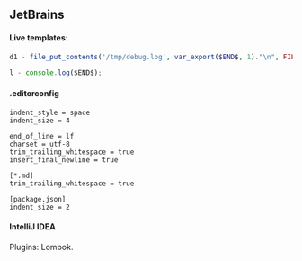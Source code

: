 JetBrains
-

#### Live templates:

````php
d1 - file_put_contents('/tmp/debug.log', var_export($END$, 1)."\n", FILE_APPEND); /// tail -f /tmp/debug.log
````

````js
l - console.log($END$);
````

#### .editorconfig

````
indent_style = space
indent_size = 4

end_of_line = lf
charset = utf-8
trim_trailing_whitespace = true
insert_final_newline = true

[*.md]
trim_trailing_whitespace = true

[package.json]
indent_size = 2
````

#### IntelliJ IDEA

Plugins: Lombok.
